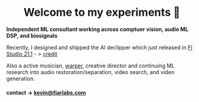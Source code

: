 <h1 align="center">
Welcome to my experiments 👋 </font>
</h1>

**Independent ML consultant working across comptuer vision, audio ML DSP, and biosignals**

Recently, I designed and shipped the AI declipper which just released in [Fl Studio 21.1](https://www.image-line.com/fl-studio-learning/fl-studio-online-manual/html/plugins/editortool_clean.htm#declip)  - > [
credit](https://www.image-line.com/fl-studio-learning/fl-studio-online-manual/html/plugins/editortool_clean.htm#declip)

Also a active musician, [warper](https://github.com/Sxela/WarpFusion), creative director  and continuing ML research into audio restoration/separation, video search, and video generation.

#### contact -> kevin@fiarlabs.com



<!--
**ksasso1028/ksasso1028** is a ✨ _special_ ✨ repository because its `README.md` (this file) appears on your GitHub profile.

Here are some ideas to get you started:

- 🔭 I’m currently working on ...
- 🌱 I’m currently learning ...
- 👯 I’m looking to collaborate on ...
- 🤔 I’m looking for help with ...
- 💬 Ask me about ...
- 📫 How to reach me: ...
- 😄 Pronouns: ...
- ⚡ Fun fact: ...
-->
